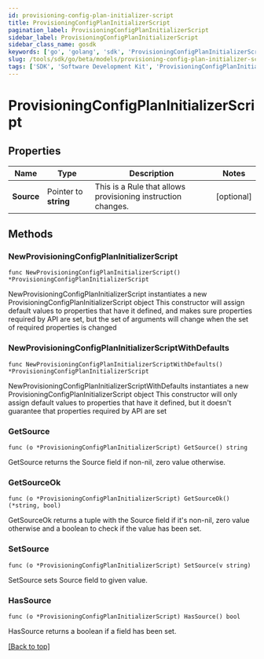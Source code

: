 ```yaml
---
id: provisioning-config-plan-initializer-script
title: ProvisioningConfigPlanInitializerScript
pagination_label: ProvisioningConfigPlanInitializerScript
sidebar_label: ProvisioningConfigPlanInitializerScript
sidebar_class_name: gosdk
keywords: ['go', 'golang', 'sdk', 'ProvisioningConfigPlanInitializerScript'] 
slug: /tools/sdk/go/beta/models/provisioning-config-plan-initializer-script
tags: ['SDK', 'Software Development Kit', 'ProvisioningConfigPlanInitializerScript']
---
```


# ProvisioningConfigPlanInitializerScript

## Properties

Name | Type | Description | Notes
------------ | ------------- | ------------- | -------------
**Source** |  Pointer to **string** | This is a Rule that allows provisioning instruction changes. | [optional] 

## Methods

### NewProvisioningConfigPlanInitializerScript

`func NewProvisioningConfigPlanInitializerScript() *ProvisioningConfigPlanInitializerScript`

NewProvisioningConfigPlanInitializerScript instantiates a new ProvisioningConfigPlanInitializerScript object
This constructor will assign default values to properties that have it defined,
and makes sure properties required by API are set, but the set of arguments
will change when the set of required properties is changed

### NewProvisioningConfigPlanInitializerScriptWithDefaults

`func NewProvisioningConfigPlanInitializerScriptWithDefaults() *ProvisioningConfigPlanInitializerScript`

NewProvisioningConfigPlanInitializerScriptWithDefaults instantiates a new ProvisioningConfigPlanInitializerScript object
This constructor will only assign default values to properties that have it defined,
but it doesn't guarantee that properties required by API are set

### GetSource

`func (o *ProvisioningConfigPlanInitializerScript) GetSource() string`

GetSource returns the Source field if non-nil, zero value otherwise.

### GetSourceOk

`func (o *ProvisioningConfigPlanInitializerScript) GetSourceOk() (*string, bool)`

GetSourceOk returns a tuple with the Source field if it's non-nil, zero value otherwise
and a boolean to check if the value has been set.

### SetSource

`func (o *ProvisioningConfigPlanInitializerScript) SetSource(v string)`

SetSource sets Source field to given value.

### HasSource

`func (o *ProvisioningConfigPlanInitializerScript) HasSource() bool`

HasSource returns a boolean if a field has been set.


[[Back to top]](#) 


